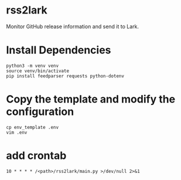 # rss2lark
Monitor GitHub release information and send it to Lark.

# Install Dependencies
```
python3 -m venv venv
source venv/bin/activate
pip install feedparser requests python-dotenv
```

# Copy the template and modify the configuration
```
cp env_template .env
vim .env
```

# add crontab
```
10 * * * * /<path>/rss2lark/main.py >/dev/null 2>&1
````
